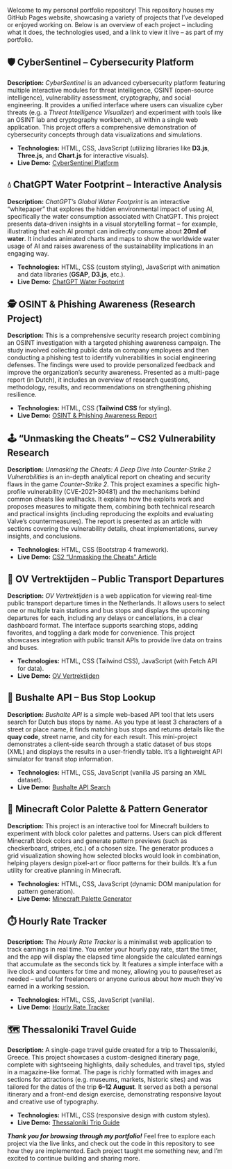 Welcome to my personal portfolio repository! This repository houses my GitHub Pages website, showcasing a variety of projects that I’ve developed or enjoyed working on. Below is an overview of each project – including what it does, the technologies used, and a link to view it live – as part of my portfolio.

## 🛡️ **CyberSentinel – Cybersecurity Platform**

**Description:** *CyberSentinel* is an advanced cybersecurity platform featuring multiple interactive modules for threat intelligence, OSINT (open-source intelligence), vulnerability assessment, cryptography, and social engineering. It provides a unified interface where users can visualize cyber threats (e.g. a *Threat Intelligence Visualizer*) and experiment with tools like an OSINT lab and cryptography workbench, all within a single web application. This project offers a comprehensive demonstration of cybersecurity concepts through data visualizations and simulations.

* **Technologies:** HTML, CSS, JavaScript (utilizing libraries like **D3.js**, **Three.js**, and **Chart.js** for interactive visuals).
* **Live Demo:** [CyberSentinel Platform](https://jhviw.github.io/CyberSentinels/)

## 💧 **ChatGPT Water Footprint – Interactive Analysis**

**Description:** *ChatGPT’s Global Water Footprint* is an interactive “whitepaper” that explores the hidden environmental impact of using AI, specifically the water consumption associated with ChatGPT. This project presents data-driven insights in a visual storytelling format – for example, illustrating that each AI prompt can indirectly consume about **20ml of water**. It includes animated charts and maps to show the worldwide water usage of AI and raises awareness of the sustainability implications in an engaging way.

* **Technologies:** HTML, CSS (custom styling), JavaScript with animation and data libraries (**GSAP**, **D3.js**, etc.).
* **Live Demo:** [ChatGPT Water Footprint](https://jhviw.github.io/chatgpt-water-footprint/research.html)

## 🕵️ **OSINT & Phishing Awareness (Research Project)**

**Description:** This is a comprehensive security research project combining an OSINT investigation with a targeted phishing awareness campaign. The study involved collecting public data on company employees and then conducting a phishing test to identify vulnerabilities in social engineering defenses. The findings were used to provide personalized feedback and improve the organization’s security awareness. Presented as a multi-page report (in Dutch), it includes an overview of research questions, methodology, results, and recommendations on strengthening phishing resilience.

* **Technologies:** HTML, CSS (**Tailwind CSS** for styling).
* **Live Demo:** [OSINT & Phishing Awareness Report](https://jhviw.github.io/osint-phishing-awareness/)

## 🕹️ **“Unmasking the Cheats” – CS2 Vulnerability Research**

**Description:** *Unmasking the Cheats: A Deep Dive into Counter-Strike 2 Vulnerabilities* is an in-depth analytical report on cheating and security flaws in the game *Counter-Strike 2*. This project examines a specific high-profile vulnerability (CVE-2021-30481) and the mechanisms behind common cheats like wallhacks. It explains how the exploits work and proposes measures to mitigate them, combining both technical research and practical insights (including reproducing the exploits and evaluating Valve’s countermeasures). The report is presented as an article with sections covering the vulnerability details, cheat implementations, survey insights, and conclusions.

* **Technologies:** HTML, CSS (Bootstrap 4 framework).
* **Live Demo:** [CS2 “Unmasking the Cheats” Article](https://jhviw.github.io/research/cve_research.html)

## 🚉 **OV Vertrektijden – Public Transport Departures**

**Description:** *OV Vertrektijden* is a web application for viewing real-time public transport departure times in the Netherlands. It allows users to select one or multiple train stations and bus stops and displays the upcoming departures for each, including any delays or cancellations, in a clear dashboard format. The interface supports searching stops, adding favorites, and toggling a dark mode for convenience. This project showcases integration with public transit APIs to provide live data on trains and buses.

* **Technologies:** HTML, CSS (Tailwind CSS), JavaScript (with Fetch API for data).
* **Live Demo:** [OV Vertrektijden](https://jhviw.github.io/OV-Vertrektijden/)

## 🚏 **Bushalte API – Bus Stop Lookup**

**Description:** *Bushalte API* is a simple web-based API tool that lets users search for Dutch bus stops by name. As you type at least 3 characters of a street or place name, it finds matching bus stops and returns details like the **quay code**, street name, and city for each result. This mini-project demonstrates a client-side search through a static dataset of bus stops (XML) and displays the results in a user-friendly table. It’s a lightweight API simulator for transit stop information.

* **Technologies:** HTML, CSS, JavaScript (vanilla JS parsing an XML dataset).
* **Live Demo:** [Bushalte API Search](https://jhviw.github.io/bushalte-api/)

## 🎨 **Minecraft Color Palette & Pattern Generator**

**Description:** This project is an interactive tool for Minecraft builders to experiment with block color palettes and patterns. Users can pick different Minecraft block colors and generate pattern previews (such as checkerboard, stripes, etc.) of a chosen size. The generator produces a grid visualization showing how selected blocks would look in combination, helping players design pixel-art or floor patterns for their builds. It’s a fun utility for creative planning in Minecraft.

* **Technologies:** HTML, CSS, JavaScript (dynamic DOM manipulation for pattern generation).
* **Live Demo:** [Minecraft Palette Generator](https://jhviw.github.io/MinecraftSites/ColorPaletteGenerator.html)

## ⏱️ **Hourly Rate Tracker**

**Description:** The *Hourly Rate Tracker* is a minimalist web application to track earnings in real time. You enter your hourly pay rate, start the timer, and the app will display the elapsed time alongside the calculated earnings that accumulate as the seconds tick by. It features a simple interface with a live clock and counters for time and money, allowing you to pause/reset as needed – useful for freelancers or anyone curious about how much they’ve earned in a working session.

* **Technologies:** HTML, CSS, JavaScript (vanilla).
* **Live Demo:** [Hourly Rate Tracker](https://jhviw.github.io/hourlyrate/)

## 🗺️ **Thessaloniki Travel Guide**

**Description:** A single-page travel guide created for a trip to Thessaloniki, Greece. This project showcases a custom-designed itinerary page, complete with sightseeing highlights, daily schedules, and travel tips, styled in a magazine-like format. The page is richly formatted with images and sections for attractions (e.g. museums, markets, historic sites) and was tailored for the dates of the trip **6–12 August**. It served as both a personal itinerary and a front-end design exercise, demonstrating responsive layout and creative use of typography.

* **Technologies:** HTML, CSS (responsive design with custom styles).
* **Live Demo:** [Thessaloniki Trip Guide](https://jhviw.github.io/random_projects/thessaloniki.html)


***Thank you for browsing through my portfolio!*** Feel free to explore each project via the live links, and check out the code in this repository to see how they are implemented. Each project taught me something new, and I’m excited to continue building and sharing more.
